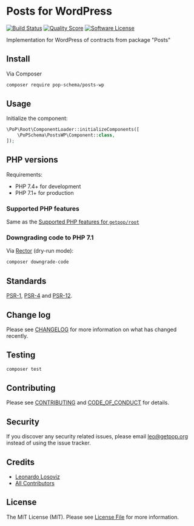 # Posts for WordPress

[![Build Status][ico-travis]][link-travis]
[![Quality Score][ico-code-quality]][link-code-quality]
[![Software License][ico-license]](LICENSE.md)

<!--
[![Latest Version on Packagist][ico-version]][link-packagist]
[![Coverage Status][ico-scrutinizer]][link-scrutinizer]
[![Total Downloads][ico-downloads]][link-downloads]
-->

Implementation for WordPress of contracts from package "Posts"

## Install

Via Composer

``` bash
composer require pop-schema/posts-wp
```

## Usage

Initialize the component:

``` php
\PoP\Root\ComponentLoader::initializeComponents([
    \PoPSchema\PostsWP\Component::class,
]);
```

## PHP versions

Requirements:

- PHP 7.4+ for development
- PHP 7.1+ for production

### Supported PHP features

Same as the [Supported PHP features for `getpop/root`](https://github.com/getpop/root/#supported-php-features)

### Downgrading code to PHP 7.1

Via [Rector](https://github.com/rectorphp/rector) (dry-run mode):

```bash
composer downgrade-code
```

## Standards

[PSR-1](https://www.php-fig.org/psr/psr-1), [PSR-4](https://www.php-fig.org/psr/psr-4) and [PSR-12](https://www.php-fig.org/psr/psr-12).

## Change log

Please see [CHANGELOG](CHANGELOG.md) for more information on what has changed recently.

## Testing

``` bash
composer test
```

## Contributing

Please see [CONTRIBUTING](CONTRIBUTING.md) and [CODE_OF_CONDUCT](CODE_OF_CONDUCT.md) for details.

## Security

If you discover any security related issues, please email leo@getpop.org instead of using the issue tracker.

## Credits

- [Leonardo Losoviz][link-author]
- [All Contributors][link-contributors]

## License

The MIT License (MIT). Please see [License File](LICENSE.md) for more information.

[ico-version]: https://img.shields.io/packagist/v/pop-schema/posts-wp.svg?style=flat-square
[ico-license]: https://img.shields.io/badge/license-MIT-brightgreen.svg?style=flat-square
[ico-travis]: https://img.shields.io/travis/pop-schema/posts-wp/master.svg?style=flat-square
[ico-scrutinizer]: https://img.shields.io/scrutinizer/coverage/g/pop-schema/posts-wp.svg?style=flat-square
[ico-code-quality]: https://img.shields.io/scrutinizer/g/pop-schema/posts-wp.svg?style=flat-square
[ico-downloads]: https://img.shields.io/packagist/dt/pop-schema/posts-wp.svg?style=flat-square

[link-packagist]: https://packagist.org/packages/pop-schema/posts-wp
[link-travis]: https://travis-ci.org/pop-schema/posts-wp
[link-scrutinizer]: https://scrutinizer-ci.com/g/pop-schema/posts-wp/code-structure
[link-code-quality]: https://scrutinizer-ci.com/g/pop-schema/posts-wp
[link-downloads]: https://packagist.org/packages/pop-schema/posts-wp
[link-author]: https://github.com/leoloso
[link-contributors]: ../../../../../../contributors
